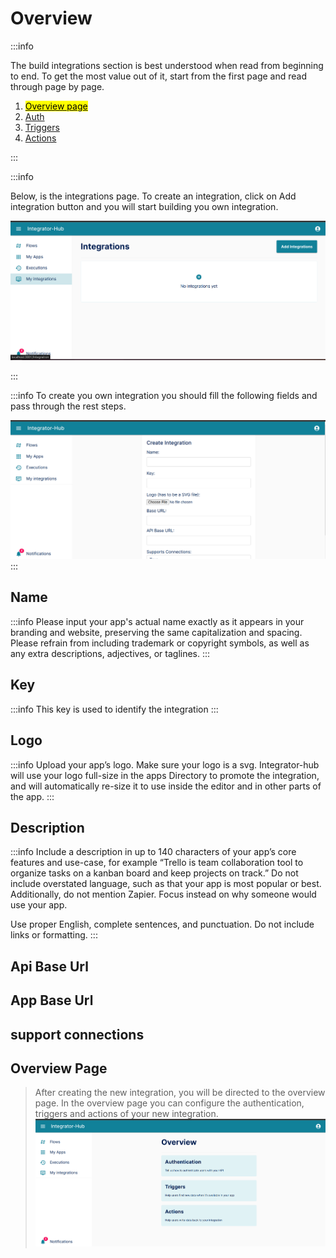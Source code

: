 
# Overview
:::info

The build integrations section is best understood when read from beginning to end. To get the most value out of it, start from the first page and read through page by page.

1. [<mark>Overview page</mark>](/integrator-hub/overview)
2. [Auth](/integrator-hub/authentication)
3. [Triggers](/integrator-hub/triggers)
4. [Actions](/integrator-hub/actions)

:::

:::info

Below, is the integrations page. To create an integration, click on Add integration button
and you will start building you own integration.



![List integrations](./images/integrations_page.png)

:::

:::info
To create you own integration you should fill the following fields and pass through the rest steps.

![Create integration](./images/create_integration.png)
:::


## Name

:::info
Please input your app's actual name exactly as it appears in your branding and website, preserving the same capitalization and spacing. Please refrain from including trademark or copyright symbols, as well as any extra descriptions, adjectives, or taglines.
:::

## Key

:::info
This key is used to identify the integration
:::

## Logo

:::info
Upload your app’s logo. Make sure your logo is a svg.
Integrator-hub will use your logo full-size in the apps Directory to promote the integration, and will automatically re-size it to use inside the editor and in other parts of the app.
:::

## Description

:::info
Include a description in up to 140 characters of your app’s core features and use-case,
for example “Trello is team collaboration tool to organize tasks on a kanban board and keep projects on track.”
Do not include overstated language, such as that your app is most popular or best.
Additionally, do not mention Zapier. Focus instead on why someone would use your app.

Use proper English, complete sentences, and punctuation. Do not include links or formatting.
:::


## Api Base Url


## App Base Url


## support connections


## Overview Page

> After creating the new integration, you will be directed to the overview page.
> In the overview page you can configure the authentication, triggers and actions of your new integration.
![overview](./images/overview.png)

